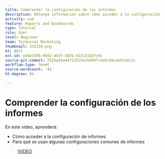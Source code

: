 ```yaml
---
title: Comprender la configuración de los informes
description: Obtenga información sobre cómo acceder a la configuración de informes de Workfront y para qué se utilizan algunas configuraciones de informes comunes.
activity: use
feature: Reports and Dashboards
type: Tutorial
role: User
level: Beginner
team: Technical Marketing
thumbnail: 335159.png
kt: 8871
exl-id: ed4b3395-9582-4b3f-b87b-8121315b7c9c
source-git-commit: 252ba3ba44f22519a35899fcda9c6bca597a6c2c
workflow-type: tm+mt
source-wordcount: '41'
ht-degree: 0%

---
```


# Comprender la configuración de los informes

En este vídeo, aprenderá:

* Cómo acceder a la configuración de informes
* Para qué se usan algunas configuraciones comunes de informes

>[!VIDEO](https://video.tv.adobe.com/v/335159/?quality=12)
